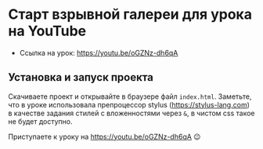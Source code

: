 # Старт взрывной галереи для урока на YouTube

* Ссылка на урок: https://youtu.be/oGZNz-dh6qA

## Установка и запуск проекта

Скачиваете проект и открывайте в браузере файл `index.html`.
Заметьте, что в уроке использовала препроцессор stylus (https://stylus-lang.com) в качестве задания стилей с вложенностями через `&`, в чистом css такое не будет доступно. 

Приступаете к уроку на https://youtu.be/oGZNz-dh6qA 😉

